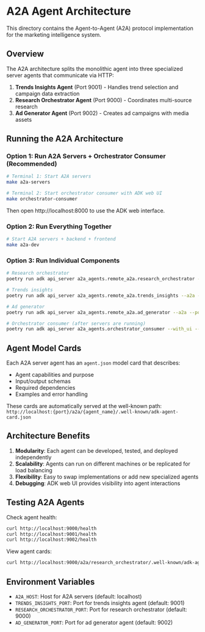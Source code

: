 # A2A Agent Architecture

This directory contains the Agent-to-Agent (A2A) protocol implementation for the marketing intelligence system.

## Overview

The A2A architecture splits the monolithic agent into three specialized server agents that communicate via HTTP:

1. **Trends Insights Agent** (Port 9001) - Handles trend selection and campaign data extraction
2. **Research Orchestrator Agent** (Port 9000) - Coordinates multi-source research
3. **Ad Generator Agent** (Port 9002) - Creates ad campaigns with media assets

## Running the A2A Architecture

### Option 1: Run A2A Servers + Orchestrator Consumer (Recommended)

```bash
# Terminal 1: Start A2A servers
make a2a-servers

# Terminal 2: Start orchestrator consumer with ADK web UI
make orchestrator-consumer
```

Then open http://localhost:8000 to use the ADK web interface.

### Option 2: Run Everything Together

```bash
# Start A2A servers + backend + frontend
make a2a-dev
```

### Option 3: Run Individual Components

```bash
# Research orchestrator
poetry run adk api_server a2a_agents.remote_a2a.research_orchestrator --a2a --port 9000

# Trends insights
poetry run adk api_server a2a_agents.remote_a2a.trends_insights --a2a --port 9001

# Ad generator
poetry run adk api_server a2a_agents.remote_a2a.ad_generator --a2a --port 9002

# Orchestrator consumer (after servers are running)
poetry run adk api_server a2a_agents.orchestrator_consumer --with_ui --port 8000
```

## Agent Model Cards

Each A2A server agent has an `agent.json` model card that describes:
- Agent capabilities and purpose
- Input/output schemas
- Required dependencies
- Examples and error handling

These cards are automatically served at the well-known path:
`http://localhost:{port}/a2a/{agent_name}/.well-known/adk-agent-card.json`

## Architecture Benefits

1. **Modularity**: Each agent can be developed, tested, and deployed independently
2. **Scalability**: Agents can run on different machines or be replicated for load balancing
3. **Flexibility**: Easy to swap implementations or add new specialized agents
4. **Debugging**: ADK web UI provides visibility into agent interactions

## Testing A2A Agents

Check agent health:
```bash
curl http://localhost:9000/health
curl http://localhost:9001/health
curl http://localhost:9002/health
```

View agent cards:
```bash
curl http://localhost:9000/a2a/research_orchestrator/.well-known/adk-agent-card.json
```

## Environment Variables

- `A2A_HOST`: Host for A2A servers (default: localhost)
- `TRENDS_INSIGHTS_PORT`: Port for trends insights agent (default: 9001)
- `RESEARCH_ORCHESTRATOR_PORT`: Port for research orchestrator (default: 9000)
- `AD_GENERATOR_PORT`: Port for ad generator agent (default: 9002)